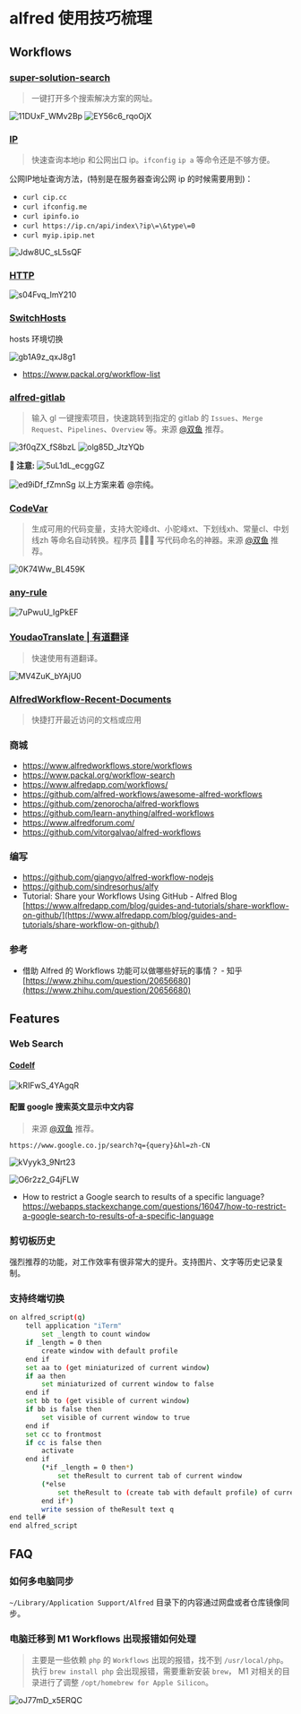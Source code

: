 # alfred 使用技巧梳理

## Workflows
### [super-solution-search](../workflows/super-solution-search.alfredworkflow)
> 一键打开多个搜索解决方案的网址。

![11DUxF_WMv2Bp](https://cdn.byai.com/static/images/11DUxF_WMv2Bp.png)
![EY56c6_rqoOjX](https://cdn.byai.com/static/images/EY56c6_rqoOjX.png)

### [IP](https://github.com/zenorocha/alfred-workflows/)
> 快速查询本地ip 和公网出口 ip。`ifconfig` `ip a` 等命令还是不够方便。

公网IP地址查询方法，(特别是在服务器查询公网 ip 的时候需要用到)：

- `curl cip.cc`
- `curl ifconfig.me`
- `curl ipinfo.io`
- `curl https://ip.cn/api/index\?ip\=\&type\=0`
- `curl myip.ipip.net`

![Jdw8UC_sL5sQF](https://cdn.byai.com/static/images/Jdw8UC_sL5sQF.png)


### [HTTP](https://www.packal.org/workflow/http-status-codes)
![s04Fvq_ImY210](https://cdn.byai.com/static/images/s04Fvq_ImY210.png)

### [SwitchHosts](https://www.packal.org/workflow/switchhosts)

hosts 环境切换

![gb1A9z_qxJ8g1](https://cdn.byai.com/static/images/gb1A9z_qxJ8g1.png)


- https://www.packal.org/workflow-list


### [alfred-gitlab](https://github.com/lukewaite/alfred-gitlab)

> 输入 gl 一键搜索项目，快速跳转到指定的 gitlab 的 `Issues`、`Merge Request`、`Pipelines`、`Overview` 等。来源 [@双鱼](https://juejin.cn/user/307518985745895) 推荐。

![3f0qZX_fS8bzL](https://cdn.byai.com/static/images/3f0qZX_fS8bzL.png)
![olg85D_JtzYQb](https://cdn.byai.com/static/images/olg85D_JtzYQb.png)

**📢 注意:** 
![5uL1dL_ecggGZ](https://cdn.byai.com/static/images/5uL1dL_ecggGZ.png)


![ed9iDf_fZmnSg](https://cdn.byai.com/static/images/ed9iDf_fZmnSg.png)
以上方案来着 @宗纯。

### [CodeVar](https://github.com/xudaolong/CodeVar)
> 生成可用的代码变量，支持大驼峰dt、小驼峰xt、下划线xh、常量cl、中划线zh 等命名自动转换。程序员 👨🏻‍💻 写代码命名的神器。来源 [@双鱼](https://juejin.cn/user/307518985745895) 推荐。

![0K74Ww_BL459K](https://cdn.byai.com/static/images/0K74Ww_BL459K.png)

### [any-rule](https://github.com/cccyb/workflows)
![7uPwuU_IgPkEF](https://cdn.byai.com/static/images/7uPwuU_IgPkEF.png)


### [YoudaoTranslate | 有道翻译](https://github.com/wensonsmith/YoudaoTranslator)

> 快速使用有道翻译。

![MV4ZuK_bYAjU0](https://cdn.byai.com/static/images/MV4ZuK_bYAjU0.png)

### [AlfredWorkflow-Recent-Documents](https://github.com/mpco/AlfredWorkflow-Recent-Documents)
> 快捷打开最近访问的文档或应用

### 商城
- https://www.alfredworkflows.store/workflows
- https://www.packal.org/workflow-search
- https://www.alfredapp.com/workflows/
- https://github.com/alfred-workflows/awesome-alfred-workflows
- https://github.com/zenorocha/alfred-workflows
- https://github.com/learn-anything/alfred-workflows
- https://www.alfredforum.com/
- https://github.com/vitorgalvao/alfred-workflows

### 编写
- https://github.com/giangvo/alfred-workflow-nodejs
- https://github.com/sindresorhus/alfy
- Tutorial: Share your Workflows Using GitHub - Alfred Blog [https://www.alfredapp.com/blog/guides-and-tutorials/share-workflow-on-github/](https://www.alfredapp.com/blog/guides-and-tutorials/share-workflow-on-github/)

### 参考
- 借助 Alfred 的 Workflows 功能可以做哪些好玩的事情？ - 知乎 [https://www.zhihu.com/question/20656680](https://www.zhihu.com/question/20656680)

## Features
### Web Search
#### [Codelf](https://github.com/unbug/codelf/issues/63)

![kRIFwS_4YAgqR](https://cdn.byai.com/static/images/kRIFwS_4YAgqR.png)


#### 配置 google 搜索英文显示中文内容
> 来源 [@双鱼](https://juejin.cn/user/307518985745895) 推荐。

`https://www.google.co.jp/search?q={query}&hl=zh-CN`


![kVyyk3_9Nrt23](https://cdn.byai.com/static/images/kVyyk3_9Nrt23.png)

![O6r2z2_G4jFLW](https://cdn.byai.com/static/images/O6r2z2_G4jFLW.png)

- How to restrict a Google search to results of a specific language? https://webapps.stackexchange.com/questions/16047/how-to-restrict-a-google-search-to-results-of-a-specific-language


### 剪切板历史
强烈推荐的功能，对工作效率有很非常大的提升。支持图片、文字等历史记录复制。

### 支持终端切换
```bash
on alfred_script(q)
    tell application "iTerm"
        set _length to count window
    if _length = 0 then
        create window with default profile
    end if
    set aa to (get miniaturized of current window)
    if aa then
        set miniaturized of current window to false
    end if
    set bb to (get visible of current window)
    if bb is false then
        set visible of current window to true
    end if
    set cc to frontmost
    if cc is false then
        activate
    end if
        (*if _length = 0 then*)
            set theResult to current tab of current window
        (*else
            set theResult to (create tab with default profile) of current window
        end if*)
        write session of theResult text q
end tell#
end alfred_script
```

## FAQ
### 如何多电脑同步

`~/Library/Application Support/Alfred` 目录下的内容通过网盘或者仓库镜像同步。

### 电脑迁移到 M1 Workflows 出现报错如何处理
> 主要是一些依赖 `php` 的 `Workflows` 出现的报错，找不到 `/usr/local/php`。执行 `brew install php` 会出现报错，需要重新安装 `brew`， M1 对相关的目录进行了调整 `/opt/homebrew for Apple Silicon`。

![oJ77mD_x5ERQC](https://cdn.byai.com/static/images/oJ77mD_x5ERQC.jpg)